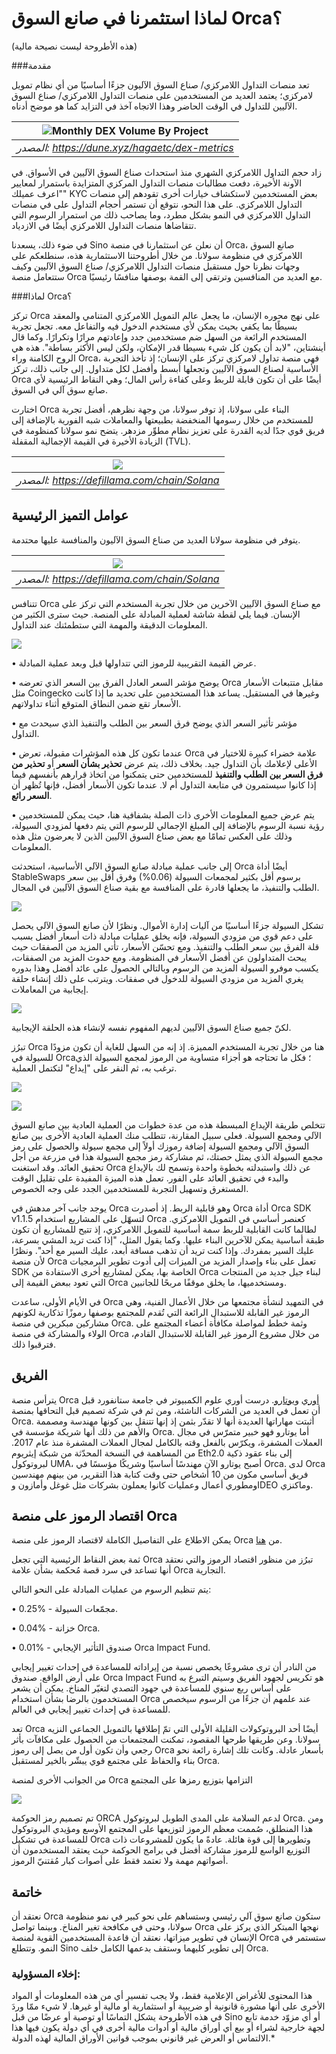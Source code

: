 # لماذا استثمرنا في صانع السوق Orca؟

(هذه الأطروحة ليست نصيحة مالية)

###مقدمة

تعد منصات التداول اللامركزي/ صناع السوق الآليون جزءًا أساسيًا من أي نظام
تمويل لامركزي؛ يعتمد العديد من المستخدمين على منصات التداول اللامركزي/
صناع السوق الآليين للتداول في الوقت الحاضر وهذا الاتجاه آخذ في التزايد
كما هو موضح أدناه.

| ![Monthly DEX Volume By Project](images/orca/orca-1.png) |
|:--:|
| *المصدر: https://dune.xyz/hagaetc/dex-metrics* |

زاد حجم التداول اللامركزي الشهري منذ استحداث صناع السوق الآليين في
الأسواق. في الآونة الأخيرة، دفعت مطالبات منصات التداول المركزي المتزايدة
باستمرار لمعايير \"اعرف عميلك\" KYC بعض المستخدمين لاستكشاف خيارات أخرى
تقودهم إلى منصات التداول اللامركزي. على هذا النحو، نتوقع أن تستمر أحجام
التداول على في منصات التداول اللامركزي في النمو بشكل مطرد، وما يصاحب ذلك
من استمرار الرسوم التي تتقاضاها منصات التداول اللامركزي أيضًا في
الازدياد.

في ضوء ذلك، يسعدنا Sino أن نعلن عن استثمارنا في منصة Orca، صانع السوق
اللامركزي في منظومة سولانا. من خلال أطروحتنا الاستثمارية هذه، سنطلعكم
على وجهات نظرنا حول مستقبل منصات التداول اللامركزي/ صناع السوق الآليين
وكيف ستتعامل منصة Orca مع العديد من المنافسين وترتقي إلى القمة بوصفها
منافسًا رئيسيًا.

###لماذا Orca؟

تركز Orca على نهج محوره الإنسان، ما يجعل عالم التمويل اللامركزي المتنامي
والمعقد بسيطًا بما يكفي بحيث يمكن لأي مستخدم الدخول فيه والتفاعل معه.
تجعل تجربة المستخدم الرائعة من السهل ضم مستخدمين جدد وإعادتهم مرارًا
وتكرارًا. وكما قال أينشتاين، \"لابد أن يكون كل شيء بسيطا قدر الإمكان،
ولكن ليس الأكثر بساطة\". هذه هي الروح الكامنة وراء Orca، فهي منصة تداول
لامركزي تركز على الإنسان؛ إذ تأخذ التجربة الأساسية لصناع السوق الآليين
وتجعلها أبسط وأفضل لكل متداول. إلى جانب ذلك، تركز Orca أيضًا على أن تكون
قابلة للربط وعلى كفاءة رأس المال؛ وهي النقاط الرئيسية لأي صانع سوق آلي
في السوق.

اختارت Orca البناء على سولانا، إذ توفر سولانا، من وجهة نظرهم، أفضل تجربة
للمستخدم من خلال رسومها المنخفضة بطبيعتها والمعاملات شبه الفورية
بالإضافة إلى فريق قوي جدًا لديه القدرة على تعزيز نظام مطوِّر مزدهر. يتضح
نمو سولانا كمنظومة في الزيادة الأخيرة في القيمة الإجمالية المقفلة (TVL).

| ![](images/orca/orca-2.png) |
|:--:|
| *المصدر: https://defillama.com/chain/Solana* |

## عوامل التميز الرئيسية

يتوفر في منظومة سولانا العديد من صناع السوق الآليون والمنافسة عليها
محتدمة.

| ![](images/orca/orca-3.png) |
|:--:|
| *المصدر: https://defillama.com/chain/Solana* |

تتنافس Orca مع صناع السوق الآليين الآخرين من خلال تجربة المستخدم التي
تركز على الإنسان. فيما يلي لقطة شاشة لعملية المبادلة على المنصة. حيث
سترى الكثير من المعلومات الدقيقة والمهمة التي ستطمئنك عند التداول.

![](images/orca/orca-4.png)

• عرض القيمة التقريبية للرموز التي تتداولها قبل وبعد عملية المبادلة.

• يوضح مؤشر السعر العادل الفرق بين السعر الذي تعرضه Orca مقابل متتبعات
الأسعار مثل Coingecko وغيرها في المستقبل. يساعد هذا المستخدمين على تحديد
ما إذا كانت الأسعار تقع ضمن النطاق المتوقع أثناء تداولاتهم.

• مؤشر تأثير السعر الذي يوضح فرق السعر بين الطلب والتنفيذ الذي سيحدث مع
التداول.

• عندما تكون كل هذه المؤشرات مقبولة، تعرض Orca علامة خضراء كبيرة
للاختيار في الأعلى لإعلامك بأن التداول جيد. بخلاف ذلك، يتم عرض **تحذير
بشأن السعر** أو **تحذير من فرق السعر بين الطلب والتنفيذ** للمستخدمين حتى
يتمكنوا من اتخاذ قرارهم بأنفسهم فيما إذا كانوا سيستمرون في متابعة
التداول أم لا. عندما تكون الأسعار أفضل، فإنها تُظهر أن **السعر رائع**.

• يتم عرض جميع المعلومات الأخرى ذات الصلة بشفافية هنا، حيث يمكن
للمستخدمين رؤية نسبة الرسوم بالإضافة إلى المبلغ الإجمالي للرسوم التي يتم
دفعها لمزودي السيولة، وذلك على العكس تمامًا مع بعض صناع السوق الآليين
الذين لا يعرضون مثل هذه المعلومات.

إلى جانب عملية مبادلة صانع السوق الآلي الأساسية، استحدثت Orca أيضًا أداة
StableSwaps برسوم أقل بكثير لمجمعات السيولة (0.06%) وفرق أقل بين سعر
الطلب والتنفيذ، ما يجعلها قادرة على المنافسة مع بقية صناع السوق الآليين
في المجال.

![](images/orca/orca-5.png)

تشكل السيولة جزءًا أساسيًا من آليات إدارة الأموال. ونظرًا لأن صانع السوق
الآلي يحصل على دعم قوي من مزودي السيولة، فإنه يخلق عمليات مبادلة ذات
أسعار أفضل بسبب قلة الفرق بين سعر الطلب والتنفيذ. ومع تحسّن الأسعار، تأتي
المزيد من الصفقات حيث يبحث المتداولون عن أفضل الأسعار في المنظومة. ومع
حدوث المزيد من الصفقات، يكسب موفرو السيولة المزيد من الرسوم وبالتالي
الحصول على عائد أفضل وهذا بدوره يغري المزيد من مزودي السيولة للدخول في
صفقات. ويترتب على ذلك إنشاء حلقة إيجابية من المعاملات.

![](images/orca/orca-6.png)

لكنّ جميع صناع السوق الآليين لديهم المفهوم نفسه لإنشاء هذه الحلقة
الإيجابية.

تبرُز Orca هنا من خلال تجربة المستخدم المميزة. إذ إنه من السهل للغاية أن
تكون مزودًا للسيولة في Orca؛ فكل ما تحتاجه هو أجزاء متساوية من الرموز
لمجمع السيولة الذي ترغب به، ثم النقر على \"إيداع\" لتكتمل العملية.

![](images/orca/orca-7.png)

![](images/orca/orca-8.png)

تتخلص طريقة الإيداع المبسطة هذه من عدة خطوات من العملية العادية بين صانع
السوق الآلي ومجمع السيولة. فعلى سبيل المقارنة، تتطلب منك العملية العادية
الأخرى بين صانع السوق الآلي ومجمع السيولة إضافة رموزك أولاً إلى مجمع
سيولة والحصول على رمز مجمع السيولة الذي يمثل حصتك، ثم مشاركة رمز مجمع
السيولة هذا في مزرعة من أجل تحقيق العائد. وقد استغنت Orca عن ذلك
واستبدلته بخطوة واحدة وتسمح لك بالإيداع والبدء في تحقيق العائد على
الفور. تعمل هذه الميزة المفيدة على تقليل الوقت المستغرق وتسهيل التجربة
للمستخدمين الجدد على وجه الخصوص.

يوجد جانب آخر مدهش في Orca وهو قابلية الربط. إذ أصدرت Orca أداة Orca SDK
v1.1.5 لتسهّل على المشاريع استخدام Orca كعنصر أساسي في التمويل اللامركزي.
لطالما كانت القابلية للربط سمة أساسية للتمويل اللامركزي، إذ تتيح
للمشاريع أن تكون طبقة أساسية يمكن للآخرين البناء عليها. وكما يقول المثل،
\"إذا كنت تريد المشي بسرعة، عليك السير بمفردك. وإذا كنت تريد أن تذهب
مسافة أبعد، عليك السير مع أحد\". ونظرًا لأن منصة Orca تعمل على بناء
وإصدار المزيد من الميزات إلى أدوت تطوير البرمجيات SDK الخاصة بها، يمكن
لمشاريع أخرى الاستفادة من Orca لبناء جيل جديد من المنتجات التي تعود ببعض
القيمة إلى Orca ومستخدميها، ما يخلق موقفًا مربحًا للجانبين.

في الأيام الأولى، ساعدت Orca في التمهيد لنشأة مجتمعها من خلال الأعمال
الفنية، وهي الرموز غير القابلة للاستبدال الرائعة التي تُقدم للمجتمع
بوصفها رموزًا تذكارية لكونهم مشاركين مبكرين في منصة Orca. وثمة خطط
لمواصلة مكافأة أعضاء المجتمع على الولاء والمشاركة في منصة Orca من خلال
مشروع الرموز غير القابلة للاستبدال القادم، فترقبوا ذلك.

## الفريق

يترأس منصة Orca [أوري](https://twitter.com/oritheorca)
و[يوتارو](https://twitter.com/rawfalafel). درست أوري علوم الكمبيوتر في
جامعة ستانفورد قبل أن تعمل في العديد من الشركات الناشئة، ومن ثم في شركة
تصميم قبل التحاقها بمنصة Orca. أثبتت مهاراتها العديدة أنها لا تقدّر بثمن
إذ إنها تتنقل بين كونها مهندسة ومصممة والأهم من ذلك أنها شريكة مؤسسة في
Orca. أما يوتارو فهو خبير متمرّس في مجال العملات المشفرة، ويكرّس بالفعل
وقته بالكامل لمجال العملات المشفرة منذ عام 2017. من المساهمة في النسخة
المحدّثة من شبكة إيثريوم Eth2.0 إلى بناء عقود ذكية لبروتوكول UMA، أصبح
يوتارو الآن مهندسًا أساسيًا وشريكًا مؤسسًا في Orca. لدى Orca فريق أساسي مكون
من 10 أشخاص حتى وقت كتابة هذا التقرير، من بينهم مهندسين ومطوري أعمال
وعمليات كانوا يعملون بشركات مثل غوغل وأمازون وIDEO وماكنزي.

## اقتصاد الرموز على منصة Orca

يمكن الاطلاع على التفاصيل الكاملة لاقتصاد الرموز على منصة Orca من
[هنا](https://learn.orca.so/token).

ثمة بعض النقاط الرئيسية التي تجعل Orca تبرُز من منظور اقتصاد الرموز والتي
نعتقد أنها تساعد في سرد قصة مُحكمة بشأن علامة Orca التجارية.

يتم تنظيم الرسوم من عمليات المبادلة على النحو التالي:

• 0.25% - مجمّعات السيولة.

• 0.04% - خزانة Orca.

• 0.01% - صندوق التأثير الإيجابي Orca Impact Fund.

من النادر أن ترى مشروعًا يخصص نسبة من إيراداته للمساعدة في إحداث تغيير
إيجابي على أرض الواقع. صندوق Orca Impact Fund هو تكريس لجهود الفريق
وسيتم التبرع به على أساس ربع سنوي للمساعدة في جهود التصدي لتغيّر المناخ.
يمكن أن يشعر المستخدمون بالرضا بشأن استخدام Orca عند علمهم أن جزءًا من
الرسوم سيخصص للمساعدة في إحداث تغيير إيجابي في العالم.

تعد Orca أيضًا أحد البروتوكولات القليلة الأولى التي تمّ إطلاقها بالتمويل
الجماعي النزيه سولانا. وعن طريقها طرحها المقصود، تمكنت المجتمعات من
الحصول على مكافآت بأثر رجعي وأن تكون أول من يصل إلى رموز Orca بأسعار
عادلة. وكانت تلك إشارة رائعة نحو بناء والحفاظ على مجتمع قوي يبشّر بالخير
لمستقبل Orca.

من الجوانب الأخرى لمنصة Orca التزامها بتوزيع رمزها على المجتمع

![](images/orca/orca-9.png)

تم تصميم رمز الحوكمة ORCA لدعم السلامة على المدى الطويل لبروتوكول Orca.
ومن هذا المنطلق، صُممت معظم الرموز لتوزيعها على المجتمع الأوسع ومؤيدي
البروتوكول للمساعدة في تشكيل Orca وتطويرها إلى قوة هائلة. عادةً ما يكون
للمشروعات ذات التوزيع الواسع للرموز مشاركة أفضل في برامج الحوكمة حيث
يعتقد المستخدمون أن أصواتهم مهمة ولا تعتمد فقط على أصوات كبار مُقتنيّ
الرموز.

## خاتمة

نعتقد أن Orca ستكون صانع سوق آلي رئيسي وستساهم على نحو كبير في نمو
منظومة سولانا، وحتى في مكافحة تغير المناخ. وبينما تواصل Orca نهجها
المبتكر الذي يركز على الإنسان في تطوير ميزاتها، نعتقد أن قاعدة
المستخدمين القوية لمنصة Orca ستستمر في النمو. وتتطلع Sino إلى تطوير
كليهما وستقف بدعمها الكامل خلف Orca.

### إخلاء المسؤولية:

هذا المحتوى للأغراض الإعلامية فقط، ولا يجب تفسير
أي من هذه المعلومات أو المواد الأخرى على أنها مشورة قانونية أو ضريبية أو
استثمارية أو مالية أو غيرها. لا شيء ممّا وردَ في هذه الأطروحة يشكل التماسًا
أو توصية أو عرضًا من قبل Sino أو أي مزوّد خدمة تابع لجهة خارجية لشراء أو
بيع أي أوراق مالية أو أدوات مالية أخرى في أي دولة يكون فيها هذا الالتماس
أو العرض غير قانوني بموجب قوانين الأوراق المالية لهذه الدولة.*
